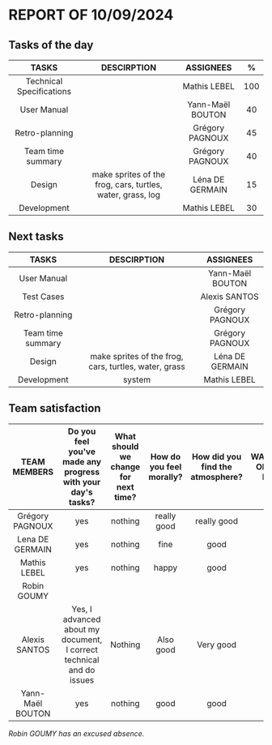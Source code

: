 # REPORT OF 10/09/2024

## Tasks of the day

| TASKS | DESCIRPTION | ASSIGNEES | % |
| :-: | :-: | :-: | :-: |
| Technical Specifications |  | Mathis LEBEL | 100 |
| User Manual |  | Yann-Maël BOUTON | 40 |
| Retro-planning |  | Grégory PAGNOUX | 45 |
| Team time summary |  | Grégory PAGNOUX | 40 |
| Design | make sprites of the frog, cars, turtles, water, grass, log | Léna DE GERMAIN | 15 |
| Development |  | Mathis LEBEL | 30 |

## Next tasks

| TASKS | DESCIRPTION | ASSIGNEES |
| :-: | :-: | :-: |
| User Manual |  | Yann-Maël BOUTON |
| Test Cases |  | Alexis SANTOS |
| Retro-planning |  | Grégory PAGNOUX |
| Team time summary |  | Grégory PAGNOUX |
| Design | make sprites of the frog, cars, turtles, water, grass | Léna DE GERMAIN |
| Development | system | Mathis LEBEL |

## Team satisfaction

| TEAM MEMBERS | Do you feel you've made any progress with your day's tasks? | What should we change for next time? | How do you feel morally? | How did you find the atmosphere? | WARNING OF THE DAY | TOTAL WARNINGS |
| :-: | :-: | :-: | :-: | :-: | :-: | :-: |
| Grégory PAGNOUX | yes | nothing | really good | really good | 0 | 0 |
| Lena DE GERMAIN | yes | nothing | fine | good | 0 | 0 |
| Mathis LEBEL | yes | nothing | happy | good | 0 | 0 |
| Robin GOUMY |  |  |  |  | 0 | 0 |
| Alexis SANTOS | Yes, I advanced about my document, I correct technical and do issues | Nothing | Also good | Very good | 0 | 0 |
| Yann-Maël BOUTON | yes | nothing | good | good | 0 | 0 |

*Robin GOUMY has an excused absence.*
